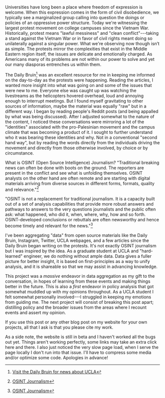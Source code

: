 

Universities have long been a place where freedom of expression is welcome. When this expression comes in the form of civil disobedience, we typically see a 
marginalized group calling into question the doings or policies of an oppressive power structure. Today we're witnessing the largest protest movement on college campuses since
the Vietnam War. Historically, protest means "lawful messiness" and "clean conflict"---taking a stand against the Vietnam War or in favor of civil rights meant doing so unilaterally against a singular power. 
What we're observing now though isn’t as simple. The protests mirror the complexities that exist in the Middle Eastern region itself, the issues are delicate and 
emotionally charged. As Americans many of its problems are not within our power to solve and yet our many diasporas entrenches us within them.  

The Daily Bruin[^400] was an excellent resource for me in keeping me informed on the day-to-day as the protests were happening. Reading the articles, I wanted more insight into what was going on and some of the issues that were new to me. 
Everyone else was caught up was watching the livestreams as the helicopters hovered overhead, loud and annoying enough to interrupt meetings. But I found myself gravitating to other sources of information, maybe the material was equally 
"raw" but in a different way. I began by reading people's Reddit posts (and being appalled by what was being discussed). After I adjusted somewhat to the nature of the content, I noticed these conversations were mirroring a lot of 
the "identities" associated with the pro-Palesinian movement and the campus climate that was becoming a product of it. I sought to further understand who it was bearing these identities and why. Not in a conventional "second hand way", but by
reading the words directly from the individuals driving the movement and directly from those otherwise involved, by choice or by circumstance.  

What is OSINT (Open Source Intelligence) Journalism?
"Traditional breaking news can often be done with boots on the ground. The reporters are present in the conflict and see what is unfolding themselves. OSINT analysts on the other hand are often remote and are starting with digital 
materials arriving from diverse sources in different forms, formats, quality and relevance."[^91]

"OSINT is not a replacement for traditional journalism. It is a capacity built out of a set of analysis capabilities that provide more robust answers and pathways to answers to the very questions journalists and the public often ask: what happened, 
who did it, when, where, why, how and so forth. OSINT-developed conclusions or rebuttals are often newsworthy and hence become timely and relevant for the news."[^91]

I've been aggregating "data" from open source materials like the Daily Bruin, Instagram, Twitter, UCLA webpages, and a few articles since the Daily Bruin began writing on the protests. It's not exactly OSINT journalism but I was inspired by the 
idea. As a graduate student at UCLA and "hard-learned" engineer, we do nothing without ample data. Data gives a fuller picture for better insight, it is based on first-principles as a way to unify analysis, and it is shareable so that we may
assist in advancing knowledge.   

This project was a *massive* endeavor in data aggregation as my gift to the conversation, in hopes of learning from these events and making things better in the future. 
This is also a *first* endeavor in policy analysis that got somewhat muddled up with my opinions throughout. As a UCLA student I felt somewhat personally involved---I struggled in keeping my emotions from guiding me. 
The next project will consist of breaking this post apart; distilling policy and the broader issues from the areas where I recount events and assert my opinion.  

If you use this post or any other blog post on my website for your own projects, all that I ask is that you please cite my work. 

As a side note, the website is still in beta and I haven't worked all the bugs out yet. Things aren't working perfectly, some links may take an extra click here and there. I also just noticed the very slow page load, when I serve
the page locally I don't run into that issue. I'll have to compress some media and/or optimize some code. Apologies in advance!



[^400]:[Visit the Daily Bruin for news about UCLA](https://dailybruin.com/)
[^89]:[r/UCLA](https://www.reddit.com/r/ucla/)
[^90]:[reddit scrape of r/UCLA regarding protests](https://alexiepogue.com/2024/05/08/Scraped-Reddit-Regarding-Protest-Events/)
[^91]:[OSINT Journalism](https://www.forbes.com/sites/subramaniamvincent/2023/10/27/how-open-source-intelligence-can-help-journalism-cover-conflicts/?sh=382b3c4f57c4)